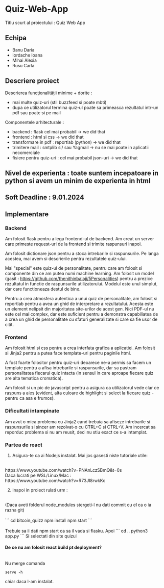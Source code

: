 # Quiz-Web-App

Titlu scurt al proiectului : Quiz Web App

## Echipa

- Banu Daria
- Iordache Ioana
- Mihai Alexia
- Rusu Carla

## Descriere proiect

Descrierea funcționalității minime + dorite :

- mai multe quiz-uri (stil buzzfeed si poate mbti)
- dupa ce utilizatorul termina quiz-ul poate sa primeasca rezultatul intr-un pdf sau poate si pe mail

Componentele arhitecturale :

- backend : flask cel mai probabil -> we did that
- frontend : html si css -> we did that
- transformare in pdf : reportlab (python) -> we did that
- trimitere mail : smtplib si/ sau Yagmail -> nu se mai poate in aplicatii necomerciale
- fisiere pentru quiz-uri : cel mai probabil json-uri -> we did that

## Nivel de experienta : toate suntem incepatoare in python si avem un minim de experienta in html

## Soft Deadline : 9.01.2024

## Implementare

### Backend

Am folosit flask pentru a lega frontend-ul de backend. Am creat un server care
primeste request-uri de la frontend si trimite raspunsuri inapoi.

Am folosit dictionare json pentru a stoca intrebarile si raspunsurile. Pe langa
acestea, mai avem si descrierile pentru rezultatele quiz-ului.

Mai "special" este quiz-ul de personalitate, pentru care am folosit si
componente din ce am putea numi machine learning. Am folosit un model (gasit : <https://github.com/thenithinbalaji/5Personalities>) pentru a prezice rezultatul in functie de raspunsurile utilizatorului.
Modelul este unul simplut, dar care functioneaza destul de bine.

Pentru a crea atmosfera autentica a unui quiz de personalitate, am folosit si
reportlab pentru a avea un ghid de interpretare a rezultatului. Acesta este un
element nelipsit din majoritatea site-urilor de acest gen. Nici PDF-ul nu este
cel mai complex, dar este suficient pentru a demonstra capabiliatea de a crea un
ghid de personalitate cu sfaturi generalizate si care sa fie usor de citit.

### Frontend

Am folosit html si css pentru a crea interfata grafica a aplicatiei. Am folosit
si Jinja2 pentru a putea face template-uri pentru paginile html.

A fost foarte folositor pentru quiz-uri deoarece ne-a permis sa facem un
template pentru a afisa intrebarile si raspunsurile, dar sa pastram
personalitatea fiecarui quiz intacta (in sensul in care aproape fiecare quiz are
alta tematica cromatica).

Am folosit si un pic de javascript pentru a asigura ca utilizatorul vede clar ce
raspuns a ales (evident, alta culoare de highlight si select la fiecare quiz -
pentru ca asa e frumos).

### Dificultati intampinate

Am avut o mica problema cu Jinja2 cand trebuia sa afiseze intrebarile si
raspunsurile si sincer am rezolvat-o cu CTRL+C si CTRL+V. Am incercat sa
reporduc problema si nu am reusit, deci nu stiu exact ce s-a intamplat.
### Partea de react 
1) Asigura-te ca ai Nodejs instalat. Mai jos gasesti niste tutoriale utile:
<br>
https://www.youtube.com/watch?v=PNAnLczSBmQ&t=0s
<br>
Daca lucrati pe WSL/Linux/Mac :
<br>
https://www.youtube.com/watch?v=R73JI8rwkKc

2) Inapoi in proiect rulati urm :
<br>
(Daca aveti folderul node_modules stergeti-l nu dati commit cu el ca o ia razna git)
<br><br>
```
cd bitcoin_quizz
npm install 
npm start
```
<br><br>
Trebuie sa ii dati npm start ca sa il vada si flasku. Apoi
```
cd ..
python3 app.py
```
Si selectati din site quizul
<H4>De ce nu am folosit react build pt deployment?</H4>
<br>
Nu merge comanda

```
serve -h
```  
chiar daca l-am instalat.
<br>
